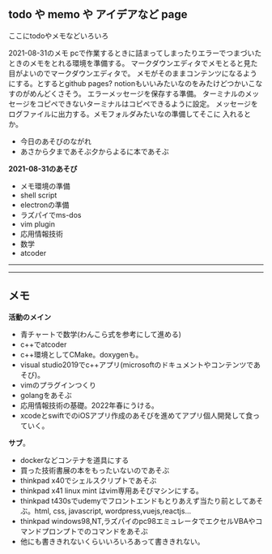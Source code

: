 ## todo や memo や アイデアなど page

ここにtodoやメモなどいろいろ

2021-08-31のメモ
pcで作業するときに詰まってしまったりエラーでつまづいたときのメモをとれる環境を準備する。
マークダウンエディタでメモとると見た目がよいのでマークダウンエディタで。
メモがそのままコンテンツになるようにする。とするとgithub pages?
notionもいいみたいなのをみたけどつかいこなすのがめんどくさそう。
エラーメッセージを保存する準備。
ターミナルのメッセージをコピペできないターミナルはコピペできるように設定。
メッセージをログファイルに出力する。メモフォルダみたいなの準備してそこに
入れるとか。

- 今日のあそびのながれ
- あさから夕まであそぶ夕からよるに本であそぶ

**2021-08-31のあそび**
- メモ環境の準備
- shell script
- electronの準備
- ラズパイでms-dos
- vim plugin
- 応用情報技術
- 数学
- atcoder
***

***

## メモ
**活動のメイン**
- 青チャートで数学(わんこら式を参考にして進める)
- c++でatcoder
- c++環境としてCMake。doxygenも。
- visual studio2019でc++アプリ(microsoftのドキュメントやコンテンツであそび)。
- vimのプラグインつくり
- golangをあそぶ
- 応用情報技術の基礎。2022年春にうける。
- xcodeとswiftでのiOSアプリ作成のあそびを進めてアプリ個人開発して食っていく。

**サブ**。
- dockerなどコンテナを道具にする
- 買った技術書展の本をもったいないのであそぶ
- thinkpad x40でシェルスクリプトであそぶ
- thinkpad x41 linux mint はvim専用あそびマシンにする。
- thinkpad t430sでudemyでフロントエンドもとりあえず当たり前としてあそぶ。html, css, javascript, wordpress,vuejs,reactjs...
- thinkpad windows98,NT,ラズパイのpc98エミュレータでエクセルVBAやコマンドプロンプトでのコマンドをあそぶ
- 他にも書ききれないくらいいろいろあって書ききれない。
 
 
